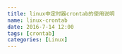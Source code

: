 ```yaml
---
title: linux中定时器crontab的使用说明
name: linux-crontab
date: 2016-7-14 12:00
tags: [crontab]
categories: [Linux]
---
```


